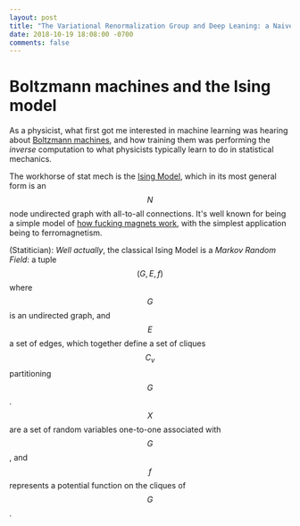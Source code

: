 ```yaml
---
layout: post
title: "The Variational Renormalization Group and Deep Leaning: a Naive Attempt"
date: 2018-10-19 18:08:00 -0700
comments: false
---
```


# Boltzmann machines and the Ising model

As a physicist, what first got me interested in machine learning was hearing
about [Boltzmann machines](https://en.wikipedia.org/wiki/Boltzmann_machine), and
how training them was performing the *inverse* computation to what physicists
typically learn to do in statistical mechanics.

The workhorse of stat mech is the [Ising
Model](https://en.wikipedia.org/wiki/Ising_model), which in its most general
form is an $$N$$ node undirected graph with all-to-all connections. It's well
known for being a simple model of [how fucking magnets
work](https://www.youtube.com/watch?v=lFabsRFnWy0), with the simplest
application being to ferromagnetism.

(Statitician): *Well actually*, the classical Ising Model is a *Markov Random
Field*: a tuple $$(G, E, f)$$ where $$G$$ is an undirected graph, and $$E$$ a
set of edges, which together define a set of cliques $${C_v}$$ partitioning
$$G$$. $$X$$ are a set of random variables one-to-one associated with $$G$$, and
$$f$$ represents a potential function on the cliques of $$G$$.
